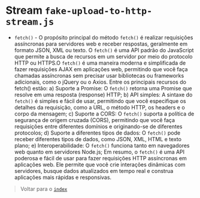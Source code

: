 # Stream `fake-upload-to-http-stream.js`

- `fetch()` - O propósito principal do método `fetch()` é realizar requisições assíncronas para servidores web e receber respostas, geralmente em formato JSON, XML ou texto. O `fetch()` é uma API padrão do JavaScript que permite a busca de recursos em um servidor por meio do protocolo HTTP ou HTTPS.O `fetch()` é uma maneira moderna e simplificada de fazer requisições AJAX em aplicações web, permitindo que você faça chamadas assíncronas sem precisar usar bibliotecas ou frameworks adicionais, como o jQuery ou o Axios. Entre os principais recursos do fetch() estão: a) Suporte a Promise: O `fetch()` retorna uma Promise que resolve em uma resposta (response) HTTP; b) API simples: A sintaxe do `fetch()` é simples e fácil de usar, permitindo que você especifique os detalhes da requisição, como a URL, o método HTTP, os headers e o corpo da mensagem; c) Suporte a CORS: O `fetch()` suporta a política de segurança de origem cruzada (CORS), permitindo que você faça requisições entre diferentes domínios e originando-se de diferentes protocolos; d) Suporte a diferentes tipos de dados: O `fetch()` pode receber diferentes tipos de dados, como JSON, XML, HTML e texto plano; e) Interoperabilidade: O `fetch()` funciona tanto em navegadores web quanto em servidores Node.js; Em resumo, o `fetch()` é uma API poderosa e fácil de usar para fazer requisições HTTP assíncronas em aplicações web. Ele permite que você crie interações dinâmicas com servidores, busque dados atualizados em tempo real e construa aplicações mais rápidas e responsivas.

> Voltar para o [`index`](../index.md)
